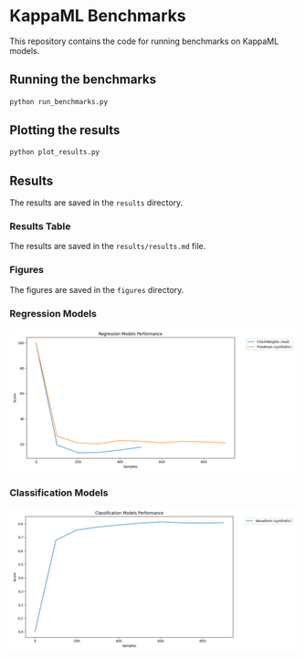# KappaML Benchmarks

This repository contains the code for running benchmarks on KappaML models.

## Running the benchmarks

```bash
python run_benchmarks.py
```

## Plotting the results

```bash
python plot_results.py
```

## Results

The results are saved in the `results` directory.

### Results Table

The results are saved in the `results/results.md` file.

### Figures

The figures are saved in the `figures` directory.

### Regression Models
![Regression Results](figures/regression_results.png)

### Classification Models  
![Classification Results](figures/classification_results.png)


